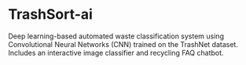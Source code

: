 # TrashSort-ai
Deep learning-based automated waste classification system using Convolutional Neural Networks (CNN) trained on the TrashNet dataset. Includes an interactive image classifier and recycling FAQ chatbot.
